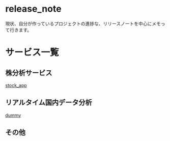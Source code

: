 release_note
============
現状、自分が作っているプロジェクトの進捗な、リリースノートを中心にメモって行きます。

# サービス一覧
## 株分析サービス
[stock_app](stock_app.md)

## リアルタイム国内データ分析
[dummy](http://example.com)

## その他
